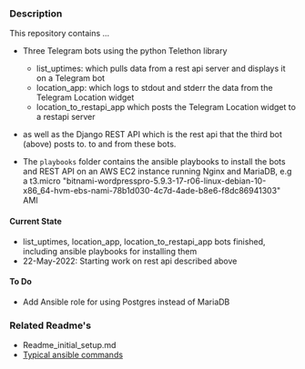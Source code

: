 ### Description
This repository contains ...
* Three Telegram bots using the python Telethon library
    * list_uptimes: which pulls data from a rest api server and displays it on a Telegram bot
    * location_app: which logs to stdout and stderr the data from the Telegram Location widget
    * location_to_restapi_app which posts the Telegram Location widget to a restapi server

* as well as the  Django REST API which is the rest api that the third bot (above) posts to.
  to and from these bots.

* The `playbooks` folder contains the ansible playbooks to install the bots and REST API on an
AWS EC2 instance running Nginx and MariaDB, e.g a t3.micro "bitnami-wordpresspro-5.9.3-17-r06-linux-debian-10-x86_64-hvm-ebs-nami-78b1d030-4c7d-4ade-b8e6-f8dc86941303" AMI

#### Current State
  * list_uptimes, location_app, location_to_restapi_app bots finished, including ansible playbooks for installing them
  * 22-May-2022: Starting work on rest api described above

#### To Do
* Add Ansible role for using Postgres instead of MariaDB 

### Related Readme's
* Readme_initial_setup.md
* [Typical ansible commands](https://github.com/johnedstone/telegram-telethon/tree/main/ansible_playbook)

<!---
# vim: ai et ts=4 sw=4 sts=4 nu
-->
